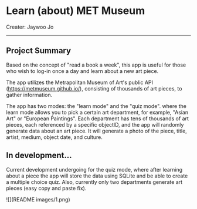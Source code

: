# Learn (about) MET Museum

Creater: Jaywoo Jo

---

## Project Summary ##

Based on the concept of "read a book a week", this app is useful for those who wish to log-in once a day and learn about a new art piece. 

The app utilizes the Metrapolitan Museum of Art's public API (https://metmuseum.github.io/), consisting of thousands of art pieces, to gather information. 

The app has two modes: the "learn mode" and the "quiz mode". where the learn mode allows you to pick a certain art department, for example, "Asian Art" or "European Paintings". Each department has tens of thousands of art pieces, each referenced by a specific objectID, and the app will randomly generate data about an art piece. It will generate a photo of the piece, title, artist, medium, object date, and culture.


## In development... ##

Current development undergoing for the quiz mode, where after learning about a piece the app will store the data using SQLite and be able to create a multiple choice quiz. Also, currently only two departments generate art pieces (easy copy and paste fix).

![](README images/1.png)



